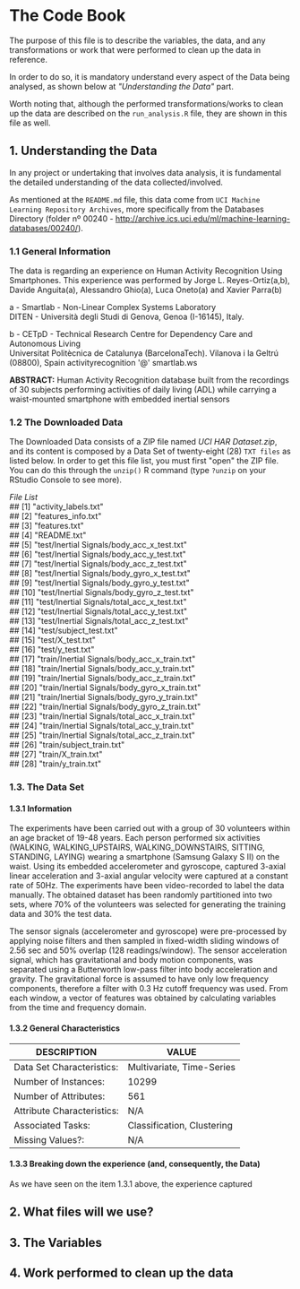# The Code Book
The purpose of this file is to describe the variables, the data, and any transformations or work that were performed to clean up the data in reference.

In order to do so, it is mandatory understand every aspect of the Data being analysed, as shown below at *"Understanding the Data"* part. 

Worth noting that, although the performed transformations/works to clean up the data are described on the `run_analysis.R` file, they are shown in this file as well. 

## 1. Understanding the Data

In any project or undertaking that involves data analysis, it is fundamental the detailed understanding of the data collected/involved.

As mentioned at the `README.md` file, this data come from `UCI Machine Learning Repository Archives`, more specifically from the Databases Directory (folder nº 00240 - <http://archive.ics.uci.edu/ml/machine-learning-databases/00240/>).

### 1.1 General Information
      
The data is regarding an experience on Human Activity Recognition Using Smartphones.
This experience was performed by Jorge L. Reyes-Ortiz(a,b), Davide Anguita(a), Alessandro Ghio(a), Luca Oneto(a) and Xavier Parra(b)

a - Smartlab - Non-Linear Complex Systems Laboratory  
DITEN - Università degli Studi di Genova, Genoa (I-16145), Italy. 

b - CETpD - Technical Research Centre for Dependency Care and Autonomous Living  
Universitat Politècnica de Catalunya (BarcelonaTech). Vilanova i la Geltrú (08800), Spain
activityrecognition '@' smartlab.ws 

**ABSTRACT:** Human Activity Recognition database built from the recordings of 30 subjects performing activities of daily living (ADL) while carrying a waist-mounted smartphone with embedded inertial sensors 

### 1.2 The Downloaded Data

The Downloaded Data consists of a ZIP file named *UCI HAR Dataset.zip*, and its content is composed by a Data Set of twenty-eight (28) `TXT files` as listed below. In order to get this file list, you must first "open" the ZIP file. You can do this through the `unzip()` R command (type `?unzip` on your RStudio Console to see more).

*File List*  
      ##  [1] "activity_labels.txt"                         
      ##  [2] "features_info.txt"                           
      ##  [3] "features.txt"                                
      ##  [4] "README.txt"                                  
      ##  [5] "test/Inertial Signals/body_acc_x_test.txt"   
      ##  [6] "test/Inertial Signals/body_acc_y_test.txt"   
      ##  [7] "test/Inertial Signals/body_acc_z_test.txt"   
      ##  [8] "test/Inertial Signals/body_gyro_x_test.txt"  
      ##  [9] "test/Inertial Signals/body_gyro_y_test.txt"  
      ## [10] "test/Inertial Signals/body_gyro_z_test.txt"  
      ## [11] "test/Inertial Signals/total_acc_x_test.txt"  
      ## [12] "test/Inertial Signals/total_acc_y_test.txt"  
      ## [13] "test/Inertial Signals/total_acc_z_test.txt"  
      ## [14] "test/subject_test.txt"                       
      ## [15] "test/X_test.txt"                             
      ## [16] "test/y_test.txt"                             
      ## [17] "train/Inertial Signals/body_acc_x_train.txt"  
      ## [18] "train/Inertial Signals/body_acc_y_train.txt"  
      ## [19] "train/Inertial Signals/body_acc_z_train.txt"  
      ## [20] "train/Inertial Signals/body_gyro_x_train.txt"  
      ## [21] "train/Inertial Signals/body_gyro_y_train.txt"  
      ## [22] "train/Inertial Signals/body_gyro_z_train.txt"  
      ## [23] "train/Inertial Signals/total_acc_x_train.txt"  
      ## [24] "train/Inertial Signals/total_acc_y_train.txt"  
      ## [25] "train/Inertial Signals/total_acc_z_train.txt"  
      ## [26] "train/subject_train.txt"                     
      ## [27] "train/X_train.txt"                           
      ## [28] "train/y_train.txt"  

### 1.3. The Data Set

#### 1.3.1 Information
The experiments have been carried out with a group of 30 volunteers within an age bracket of 19-48 years. Each person performed six activities (WALKING, WALKING_UPSTAIRS, WALKING_DOWNSTAIRS, SITTING, STANDING, LAYING) wearing a smartphone (Samsung Galaxy S II) on the waist. Using its embedded accelerometer and gyroscope, captured 3-axial linear acceleration and 3-axial angular velocity were captured at a constant rate of 50Hz. The experiments have been video-recorded to label the data manually. The obtained dataset has been randomly partitioned into two sets, where 70% of the volunteers was selected for generating the training data and 30% the test data. 
      
The sensor signals (accelerometer and gyroscope) were pre-processed by applying noise filters and then sampled in fixed-width sliding windows of 2.56 sec and 50% overlap (128 readings/window). The sensor acceleration signal, which has gravitational and body motion components, was separated using a Butterworth low-pass filter into body acceleration and gravity. The gravitational force is assumed to have only low frequency components, therefore a filter with 0.3 Hz cutoff frequency was used. From each window, a vector of features was obtained by calculating variables from the time and frequency domain.

#### 1.3.2 General Characteristics
 DESCRIPTION                  | VALUE 
------------------------------| --------------------------
Data Set Characteristics:     | Multivariate, Time-Series
Number of Instances:          | 10299
Number of Attributes:         | 561
Attribute Characteristics:    | N/A
Associated Tasks:             | Classification, Clustering 
Missing Values?:              | N/A

#### 1.3.3 Breaking down the experience (and, consequently, the Data)

As we have seen on the item 1.3.1 above, the experience captured 

## 2. What files will we use? 

## 3. The Variables

## 4. Work performed to clean up the data
